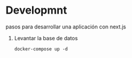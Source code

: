# Developmnt

pasos para desarrollar una aplicación con next.js

1. Levantar la base de datos
   ```
   docker-compose up -d
   ```